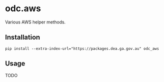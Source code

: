 odc.aws
=======

Various AWS helper methods.


Installation
------------

```
pip install --extra-index-url="https://packages.dea.ga.gov.au" odc_aws
```


Usage
-----

TODO
